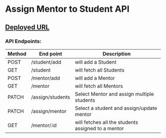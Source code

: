 # Assign Mentor to Student API

## [Deployed URL](https://assign-mentor-students.onrender.com)

### API Endpoints:

| Method | End point | Description |
| ---- | ---- | ---- |
| POST | /student/add | will add a Student |
| GET | /student | will fetch all Students |
| POST | /mentor/add | will add a Mentor |
| GET | /mentor | will fetch all Mentors |
| PATCH | /assign/students | Select Mentor and assign multiple students |
| PATCH | /assign/mentor | Select a student and assign/update mentor |
| GET | /mentor/:id | will fetches all the students assigned to a mentor |
